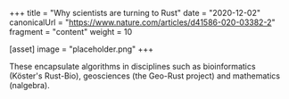 +++
title = "Why scientists are turning to Rust"
date = "2020-12-02"
canonicalUrl = "https://www.nature.com/articles/d41586-020-03382-2"
fragment = "content"
weight = 10

[asset]
    image = "placeholder.png"
+++

These encapsulate algorithms in disciplines such as bioinformatics 
(Köster's Rust-Bio), geosciences (the Geo-Rust project) and mathematics 
(nalgebra).
